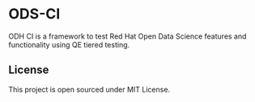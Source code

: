 # ODS-CI

ODH CI is a framework to test Red Hat Open Data Science features and functionality 
using QE tiered testing.

## License

This project is open sourced under MIT License.
